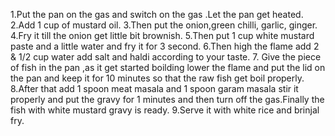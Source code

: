 1.Put the pan on the gas and switch on the gas .Let the pan get heated.
2.Add 1 cup of mustard oil.
3.Then put the onion,green chilli, garlic, ginger.
4.Fry it till the onion get little bit brownish.
5.Then put 1 cup white mustard paste and a little water and fry it for 3 second.
6.Then high the flame add 2 & 1/2 cup water add salt and haldi according to your taste.
7. Give the piece of fish in the pan ,as it get started boilding lower the flame and put the lid on the pan and keep it for 10 minutes so that the raw fish get boil properly.
8.After that add 1 spoon meat masala and 1 spoon garam masala stir it properly and put the gravy for 1 minutes and then turn off the gas.Finally the fish with white mustard gravy is ready.
9.Serve it with white rice and brinjal fry.